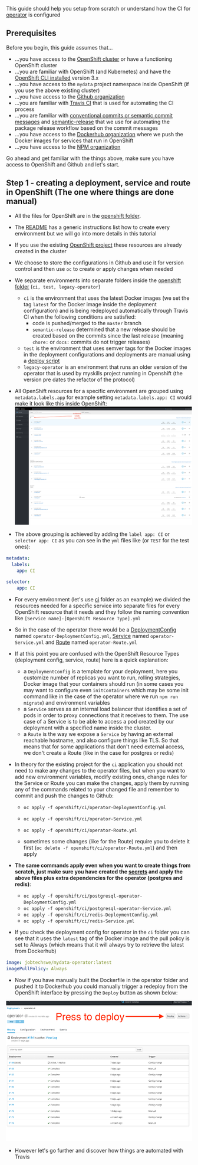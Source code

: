 This guide should help you setup from scratch or understand how the CI for [operator](https://github.com/egendata/operator) is configured


## Prerequisites

Before you begin, this guide assumes that...

- ...you have access to the [OpenShift cluster](https://console.dev.services.jtech.se:8443/) or have a functioning OpenShift cluster
- ...you are familiar with OpenShift (and Kubernetes) and have the [OpenShift CLI installed](https://docs.openshift.com/container-platform/3.7/cli_reference/get_started_cli.html#installing-the-cli) version 3.x
- ...you have access to the `mydata` project namespace inside OpenShift (if you use the above existing cluster)
- ...you have access to the [Github organization](https://github.com/egendata)
- ...you are familiar with [Travis CI](https://travis-ci.com/) that is used for automating the CI process
- ...you are familiar with [conventional commits or semantic commit messages](https://www.conventionalcommits.org/en/v1.0.0-beta.2/#summary) and [semantic-release](https://github.com/semantic-release/semantic-release) that we use for automating the package release workflow based on the commit messages
- ...you have access to the [Dockerhub organization](https://cloud.docker.com/u/jobtechswe/repository/list) where we push the Docker images for services that run in OpenShift
- ...you have access to the [NPM organization](https://www.npmjs.com/settings/egendata/packages)


Go ahead and get familiar with the things above, make sure you have access to OpenShift and Github and let's start.

## Step 1 - creating a deployment, service and route in OpenShift (The one where things are done manual)

- All the files for OpenShift are in the [openshift folder](https://github.com/egendata/infrastructure/tree/master/openshift).

- The [README](https://github.com/egendata/infrastructure/blob/master/openshift/README.md) has a generic instructions list how to create every environment but we will go into more details in this tutorial

- If you use the existing [OpenShift project](https://console.dev.services.jtech.se:8443/console/project/mydata/overview) these resources are already created in the cluster

- We choose to store the configurations in Github and use it for version control and then use `oc` to create or apply changes when needed

- We separate environments into separate folders inside the [openshift folder](https://github.com/egendata/infrastructure/tree/master/openshift) (`ci, test, legacy-operator`)
    - `ci` is the environment that uses the latest Docker images (we set the tag `latest` for the Docker image inside the deployment configuration) and is being redeployed automatically through Travis CI when the following conditions are satisfied:
        - code is pushed/merged to the `master` branch
        - `semantic-release` determined that a new release should be created based on the commits since the last release (meaning `chore:` or `docs:` commits do not trigger releases)
    - `test` is the environment that uses semver tags for the Docker images in the deployment configurations and deployments are manual using a [deploy script](https://github.com/egendata/infrastructure/blob/master/openshift/README.md#releasing-a-new-tag-to-test)
    - `legacy-operator` is an environment that runs an older version of the operator that is used by myskills project running in Openshift (the version pre dates the refactor of the protocol)

- All OpenShift resources for a specific environment are grouped using `metadata.labels.app` for example setting `metadata.labels.app: CI` would make it look like this inside OpenShift:
![OpenShift overview](./openshift-overview.png)

- The above grouping is achieved by adding the `label app: CI` or `selector app: CI` as you can see in the `yml` files like (or `TEST` for the test ones):
```yaml
metadata:
  labels:
    app: CI
```

```yaml
selector:
    app: CI
```

- For every environment (let's use [ci](https://github.com/egendata/infrastructure/tree/master/openshift/ci) folder as an example) we divided the resources needed for a specific service into separate files for every OpenShift resource that it needs and they follow the naming convention like `[Service name]-[OpenShift Resource Type].yml`

- So in the case of the operator there would be a [DeploymentConfig](https://github.com/egendata/infrastructure/blob/master/openshift/ci/operator-DeploymentConfig.yml) named `operator-DeploymentConfig.yml`, [Service](https://github.com/egendata/infrastructure/blob/master/openshift/ci/operator-Service.yml) named `operator-Service.yml` and [Route](https://github.com/egendata/infrastructure/blob/master/openshift/ci/operator-Route.yml) named `operator-Route.yml`

- If at this point you are confused with the OpenShift Resource Types (deployment config, service, route) here is a quick explanation:
    - a `DeploymentConfig` is a template for your deployment, here you customize number of replicas you want to run, rolling strategies, Docker image that your containers should run (in some cases you may want to configure even `initContainers` which may be some init command like in the case of the operator where we run `npm run migrate`) and environment variables
    - a `Service` serves as an internal load balancer that identifies a set of pods in order to proxy connections that it receives to them. The use case of a Service is to be able to access a pod created by our deployment with a specified name inside the cluster.
    - a `Route` is the way we expose a `Service` by having an external reachable hostname, and also configure things like TLS. So that means that for some applications that don't need external access, we don't create a Route (like in the case for postgres or redis)

- In theory for the existing project for the `ci` application you should not need to make any changes to the operator files, but when you want to add new environment variables, modify existing ones, change rules for the Service or Route you can make the changes, apply them by running any of the commands related to your changed file and remember to commit and push the changes to Github:
    - `oc apply -f openshift/ci/operator-DeploymentConfig.yml`
    - `oc apply -f openshift/ci/operator-Service.yml`
    - `oc apply -f openshift/ci/operator-Route.yml`

    - sometimes some changes (like for the Route) require you to delete it first (`oc delete -f openshift/ci/operator-Route.yml`) and then apply

- **The same commands apply even when you want to create things from scratch, just make sure you have created the [secrets](https://github.com/egendata/infrastructure/blob/master/openshift/README.md#secrets) and apply the above files plus extra dependencies for the operator (postgres and redis)**:
    - `oc apply -f openshift/ci/postgresql-operator-DeploymentConfig.yml`
    - `oc apply -f openshift/ci/postgresql-operator-Service.yml`
    - `oc apply -f openshift/ci/redis-DeploymentConfig.yml`
    - `oc apply -f openshift/ci/redis-Service.yml`

- If you check the deployment config for operator in the `ci` folder you can see that it uses the `latest` tag of the Docker image and the pull policy is set to Always (which means that it will always try to retrieve the latest from Dockerhub)

```yaml
image: jobtechswe/mydata-operator:latest
imagePullPolicy: Always
```

- Now if you have manually built the Dockerfile in the operator folder and pushed it to Dockerhub you could manually trigger a redeploy from the OpenShift interface by pressing the `Deploy` button as shown below:

![Manual deploy](./manual-deploy-openshift.png)

- However let's go further and discover how things are automated with Travis

